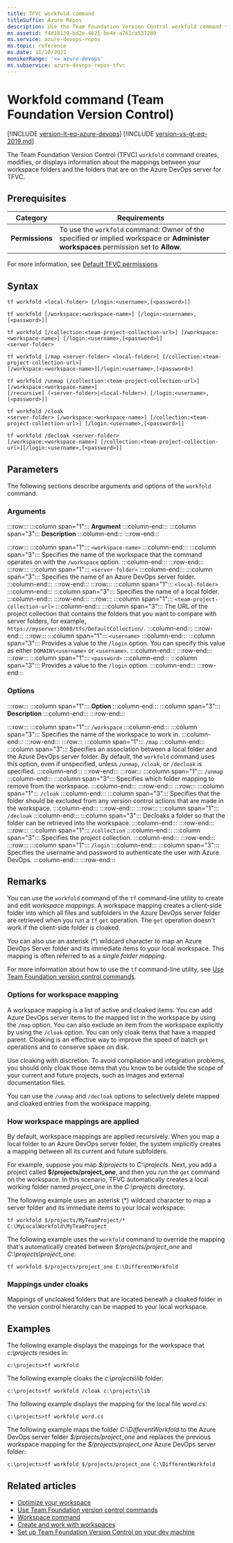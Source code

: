 ```yaml
---
title: TFVC workfold command
titleSuffix: Azure Repos
description: Use the Team Foundation Version Control workfold command to create, modify, or display information about the mappings between workspace and server folders.
ms.assetid: f4d18139-bd2e-4621-be4e-a761ca537280
ms.service: azure-devops-repos
ms.topic: reference
ms.date: 11/10/2022
monikerRange: '<= azure-devops'
ms.subservice: azure-devops-repos-tfvc
---
```


# Workfold command (Team Foundation Version Control)

[!INCLUDE [version-lt-eq-azure-devops](../../includes/version-lt-eq-azure-devops.md)]
[!INCLUDE [version-vs-gt-eq-2019.md](../../includes/version-vs-gt-eq-2019.md)]


The Team Foundation Version Control (TFVC) `workfold` command creates, modifies, or displays information about the mappings between your workspace folders and the folders that are on the Azure DevOps server for TFVC.

## Prerequisites

| Category | Requirements |
|--------------|-------------|
|**Permissions**|To use the `workfold` command: Owner of the specified or implied workspace or  **Administer workspaces** permission set to **Allow**. |

For more information, see [Default TFVC permissions](../../organizations/security/default-tfvc-permissions.md).

## Syntax

```
tf workfold <local-folder> [/login:<username>,[<password>]]
```

```
tf workfold [/workspace:<workspace-name>] [/login:<username>,[<password>]]
```

```
tf workfold [/collection:<team-project-collection-url>] [/workspace:<workspace-name>] [/login:<username>,[<password>]]
<server-folder>
```

```
tf workfold [/map <server-folder> <local-folder>] [/collection:<team-project-collection-url>] 
[/workspace:<workspace-name>][/login:<username>,[<password>]
```

```
tf workfold /unmap [/collection:<team-project-collection-url>] [/workspace:<workspace-name>] 
[/recursive] (<server-folder>|<local-folder>) [/login:<username>,[<password>]]
```

```
tf workfold /cloak 
<server-folder> [/workspace:<workspace-name>] [/collection:<team-project-collection-url>] [/login:<username>,[<password>]]
```

```
tf workfold /decloak <server-folder>
[/workspace:<workspace-name>] [/collection:<team-project-collection-url>][/login:<username>,[<password>]]
```

## Parameters

The following sections describe arguments and options of the `workfold` command.

### Arguments

:::row:::
   :::column span="1":::
   **Argument**
   :::column-end:::
   :::column span="3":::
   **Description**
   :::column-end:::
:::row-end:::

:::row:::
   :::column span="1":::
   `<workspace-name>`
   :::column-end:::
   :::column span="3":::
   Specifies the name of the workspace that the command operates on with the `/workspace` option.
   :::column-end:::
:::row-end:::
:::row:::
   :::column span="1":::
   `<server-folder>`
   :::column-end:::
   :::column span="3":::
   Specifies the name of an Azure DevOps server folder.
   :::column-end:::
:::row-end:::
:::row:::
   :::column span="1":::
   `<local-folder>`
   :::column-end:::
   :::column span="3":::
   Specifies the name of a local folder.
   :::column-end:::
:::row-end:::
:::row:::
   :::column span="1":::
   `<team-project-collection-url>`
   :::column-end:::
   :::column span="3":::
   The URL of the project collection that contains the folders that you want to compare with server folders, for example, `https://myserver:8080/tfs/DefaultCollection/`.
   :::column-end:::
:::row-end:::
:::row:::
   :::column span="1":::
   `<username>`
   :::column-end:::
   :::column span="3":::
   Provides a value to the `/login` option. You can specify this value as either `DOMAIN\<username>` or `<username>`.
   :::column-end:::
:::row-end:::
:::row:::
   :::column span="1":::
   `<password>`
   :::column-end:::
   :::column span="3":::
   Provides a value to the `/login` option.
   :::column-end:::
:::row-end:::

### Options

:::row:::
   :::column span="1":::
   **Option**
   :::column-end:::
   :::column span="3":::
   **Description**
   :::column-end:::
:::row-end:::

:::row:::
   :::column span="1":::
   `/workspace`
   :::column-end:::
   :::column span="3":::
   Specifies the name of the workspace to work in.
   :::column-end:::
:::row-end:::
:::row:::
   :::column span="1":::
   `/map`
   :::column-end:::
   :::column span="3":::
   Specifies an association between a local folder and the Azure DevOps server folder. By default, the `workfold` command uses this option, even if unspecified, unless `/unmap`, `/cloak`, or `/decloak` is specified.
   :::column-end:::
:::row-end:::
:::row:::
   :::column span="1":::
   `/unmap`
   :::column-end:::
   :::column span="3":::
   Specifies which folder mapping to remove from the workspace.
   :::column-end:::
:::row-end:::
:::row:::
   :::column span="1":::
   `/cloak`
   :::column-end:::
   :::column span="3":::
   Specifies that the folder should be excluded from any version control actions that are made in the workspace.
   :::column-end:::
:::row-end:::
:::row:::
   :::column span="1":::
   `/decloak`
   :::column-end:::
   :::column span="3":::
   Decloaks a folder so that the folder can be retrieved into the workspace.
   :::column-end:::
:::row-end:::
:::row:::
   :::column span="1":::
   `/collection`
   :::column-end:::
   :::column span="3":::
   Specifies the project collection.
   :::column-end:::
:::row-end:::
:::row:::
   :::column span="1":::
   `/login`
   :::column-end:::
   :::column span="3":::
   Specifies the username and password to authenticate the user with Azure DevOps.
   :::column-end:::
:::row-end:::


## Remarks

You can use the `workfold` command of the `tf` command-line utility to create and edit *workspace mappings*. A workspace mapping creates a client-side folder into which all files and subfolders in the Azure DevOps server folder are retrieved when you run a `tf` `get` operation. The `get` operation doesn't work if the client-side folder is cloaked.

You can also use an asterisk (\*) wildcard character to map an Azure DevOps Server folder and its immediate items to your local workspace. This mapping is often referred to as a *single folder mapping*.

For more information about how to use the `tf` command-line utility, see [Use Team Foundation version control commands](use-team-foundation-version-control-commands.md).

### Options for workspace mapping

A workspace mapping is a list of active and cloaked items. You can add Azure DevOps server items to the mapped list in the workspace by using the `/map` option. You can also exclude an item from the workspace explicitly by using the `/cloak` option. You can only cloak items that have a mapped parent. Cloaking is an effective way to improve the speed of batch `get` operations and to conserve space on disk.

Use cloaking with discretion. To avoid compilation and integration problems, you should only cloak those items that you know to be outside the scope of your current and future projects, such as images and external documentation files.

You can use the `/unmap` and `/decloak` options to selectively delete mapped and cloaked entries from the workspace mapping.

### How workspace mappings are applied

By default, workspace mappings are applied recursively. When you map a local folder to an Azure DevOps server folder, the system implicitly creates a mapping between all its current and future subfolders.

For example, suppose you map *\$/projects* to *C:\\projects*. Next, you add a project called **$/projects/project\_one**, and then you run the `get` command on the workspace. In this scenario, TFVC automatically creates a local working folder named *project\_one* in the *C:\\projects* directory.

The following example uses an asterisk (\*) wildcard character to map a server folder and its immediate items to your local workspace:

```
tf workfold $/projects/MyTeamProject/* C:\MyLocalWorkfold\MyTeamProject
```

The following example uses the `workfold` command to override the mapping that's automatically created between *\$/projects/project\_one* and *C:\\projects\\project\_one*:

```
tf workfold $/projects/project_one C:\DifferentWorkfold
```

### Mappings under cloaks

Mappings of uncloaked folders that are located beneath a cloaked folder in the version control hierarchy can be mapped to your local workspace.

## Examples

The following example displays the mappings for the workspace that *c:\\projects* resides in:

```
c:\projects>tf workfold
```

The following example cloaks the *c:\\projects\\lib* folder:

```
c:\projects>tf workfold /cloak c:\projects\lib
```

The following example displays the mapping for the local file *word.cs*:

```
c:\projects>tf workfold word.cs
```

The following example maps the folder *C:\\DifferentWorkfold* to the Azure DevOps server folder *\$/projects/project\_one* and replaces the previous workspace mapping for the *\$/projects/project\_one* Azure DevOps server folder:

```
c:\projects>tf workfold $/projects/project_one C:\DifferentWorkfold
```

## Related articles

- [Optimize your workspace](optimize-your-workspace.md)
- [Use Team Foundation version control commands](use-team-foundation-version-control-commands.md)
- [Workspace command](workspace-command.md)
- [Create and work with workspaces](create-work-workspaces.md)
- [Set up Team Foundation Version Control on your dev machine](set-up-team-foundation-version-control-your-dev-machine.md)